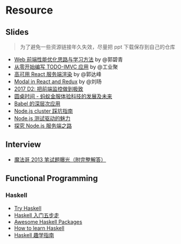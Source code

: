 # Resource

## Slides 
> 为了避免一些资源链接年久失效，尽量把 ppt 下载保存到自己的仓库

- [Web 前端性能优化思路与学习方法](https://github.com/meikidd/resource/raw/master/slides/Web%20%E5%89%8D%E7%AB%AF%E6%80%A7%E8%83%BD%E4%BC%98%E5%8C%96%E6%80%9D%E8%B7%AF%E4%B8%8E%E5%AD%A6%E4%B9%A0%E6%96%B9%E6%B3%95-%E9%83%AD%E7%A2%A7%E9%9D%92.pdf) by @郭碧青
- [从零开始编写 TODO-IMVC 应用](http://lucifier129.github.io/webppt/04.html#/) by @工业聚
- [高可用 React 服务端渲染](http://slides.com/dfguo/react-ssr#/) by @郭达峰
- [Modal in React and Redux](http://slides.com/zation/modal-in-react-and-redux#/) by @刘旸
- [2017 D2: 把前端监控做到极致](https://tianchi.aliyun.com/competition/videoStream.html#postsId=3631)
- [圆桌时间 - 蚂蚁金服体验科技的发展及未来](http://v.youku.com/v_show/id_XMzMwNTg0NjA2OA==.html)
- [Babel 的深层次应用](https://github.com/meikidd/resource/blob/master/slides/Babel%E7%9A%84%E6%B7%B1%E5%B1%82%E6%AC%A1%E5%BA%94%E7%94%A8.ppt)
- [Node.js cluster 踩坑指南](https://github.com/meikidd/resource/blob/master/slides/Node.js%20cluster%20%E8%B8%A9%E5%9D%91%E6%8C%87%E5%8D%97.key)
- [Node.js 测试驱动的魅力](https://github.com/meikidd/resource/blob/master/slides/nodejs%E6%B5%8B%E8%AF%95%E9%A9%B1%E5%8A%A8%E7%9A%84%E9%AD%85%E5%8A%9B.ppt)
- [探究 Node.js 服务端之路](https://github.com/meikidd/resource/blob/master/slides/%E6%8E%A2%E7%A9%B6%20Node.js%20%E6%9C%8D%E5%8A%A1%E7%AB%AF%E4%B9%8B%E8%B7%AF.key)


## Interview

- [魔法哥 2013 笔试题曝光（附完整解答）](https://github.com/cssmagic/blog/issues/69)

## Functional Programming

### Haskell

- [Try Haskell](http://tryhaskell.org/)
- [Haskell 入门五步走](https://wiki.haskell.org/Cn/Haskell_%E5%85%A5%E9%97%A8%E4%BA%94%E6%AD%A5%E8%B5%B0)
- [Awesome Haskell Packages](https://haskell.libhunt.com/)
- [How to learn Haskell](https://github.com/bitemyapp/learnhaskell)
- [Haskell 趣学指南](http://fleurer-lee.com/lyah/)